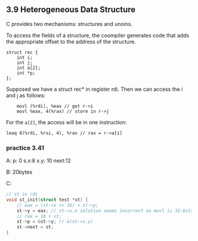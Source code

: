 ## 3.9 Heterogeneous Data Structure 

C provides two mechanisms: structures and unoins.

To access the fields of a structure, the coompiler generates code that adds the appropriate offset to the address of the structure.

```
struct rec {
    int i;
    int j;
    int a[2];
    int *p;
};
```

Supposed we have a struct rec* in register rdi. Then we can access the i and j as follows:

```
    movl (%rdi), %eax // get r->i
    movl %eax, 4(%rax) // store in r->j
```

For the `a[2]`, the access will be in one instruction:

```
leaq 8(%rdi, %rsi, 4), %rax // rax = r->a[i]
```

### practice 3.41

A: p: 0 s.x:8 x.y: 10 next:12

B: 20bytes

C: 

```c
// st in rdi
void st_init(struct test *st) {
    // eax = (st->x << 16) + st->y; 
    st->y = eax; // st->s.x solution seems incorrect as movl is 32-bits rather than 16 bits;
    // rax = 10 + st;
    st->p = &st->y; // &(st->s.y)
    st->next = st;
}
```
